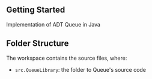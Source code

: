 ## Getting Started

Implementation  of ADT Queue in Java

## Folder Structure

The workspace contains the source files, where:


- `src.QueueLibrary`: the folder to Queue's source code
